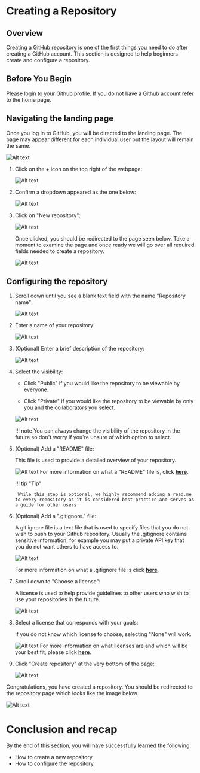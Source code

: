 # Creating a Repository

## Overview
Creating a GitHub repository is one of the first things you need to do after creating a GitHub account.
This section is designed to help beginners create and configure a repository.

## Before You Begin

Please login to your Github profile. If you do not have a Github account refer to the home page.

## Navigating the landing page

Once you log in to GitHub, you will be directed to the landing page. The page may appear different for each individual user but the layout will remain the same.

![Alt text](https://gcdnb.pbrd.co/images/Px1c5cdjot8s.png?o=1)

1. Click on the + icon on the top right of the webpage: 

    ![Alt text](https://gcdnb.pbrd.co/images/Lrc36dW7213F.png?o=1 )

2. Confirm a dropdown appeared as the one below:

    ![Alt text](https://gcdnb.pbrd.co/images/Tjbss6Wg4nqM.png?o=1 )

3. Click on "New repository":

    ![Alt text](https://gcdnb.pbrd.co/images/1x4eQQKC1cDU.png?o=1 )

    Once clicked, you should be redirected to the page seen below. Take a moment to examine the page and once ready we will go over all required fields needed to create a repository.

    ![Alt text](https://gcdnb.pbrd.co/images/5IouJOtYoMZ5.png?o=1 )

## Configuring the repository

1. Scroll down until you see a blank text field with the name "Repository name":

    ![Alt text](https://gcdnb.pbrd.co/images/tjH7z4fxCd0l.png?o=1 )

2. Enter a name of your repository:

    ![Alt text](https://gcdnb.pbrd.co/images/cmMn7APRgzmt.png?o=1 )

3. (Optional) Enter a brief description of the repository:

    ![Alt text](https://gcdnb.pbrd.co/images/pwPHwUq4dkyN.png?o=11 )

4. Select the visibility:

    * Click "Public" if you would like the repository to be viewable by everyone.

    * Click "Private" if you would like the repository to be viewable by only you and the collaborators you select.

    ![Alt text](https://gcdnb.pbrd.co/images/5gF5KiqDvPbt.png?o=1 )

    !!! note
        You can always change the visibility of the repository in the future so don't worry if you're unsure of which option to select.

5. (Optional) Add a "README" file:

    This file is used to provide a detailed overview of your repository.

    ![Alt text](https://gcdnb.pbrd.co/images/7zw1fF7XXeJt.png?o=1 )
    For more information on what a "README" file is, click [**here**](https://docs.github.com/en/repositories/managing-your-repositorys-settings-and-features/customizing-your-repository/about-readmes).

    !!! tip "Tip"

        While this step is optional, we highly recommend adding a read.me to every repository as it is considered best practice and serves as a guide for other users.

6. (Optional) Add a ".gitignore." file:

    A git ignore file is a text file that is used to specify files that you do not wish to push to your Github repository. Usually the .gitignore contains sensitive information, for example you may put a private API key that you do not want others to have access to.

    ![Alt text](https://gcdnb.pbrd.co/images/i8GnBijugwM7.png?o=1) 


    For more information on what a .gitignore file is click [**here**](https://docs.github.com/en/get-started/getting-started-with-git/ignoring-files).

7. Scroll down to "Choose a license":

    A license is used to help provide guidelines to other users who wish to use your repositories in the future.

    ![Alt text](https://gcdnb.pbrd.co/images/d3cTeybPSJ9C.png?o=1)

8. Select a license that corresponds with your goals:

    If you do not know which license to choose, selecting "None" will work.

    ![Alt text](https://gcdnb.pbrd.co/images/BEt0ccKoWZrh.png?o=1 )
    For more information on what licenses are and which will be your best fit, please click [**here**](https://docs.github.com/en/repositories/managing-your-repositorys-settings-and-features/customizing-your-repository/licensing-a-repository).

9. Click "Create repository" at the very bottom of the page:

    ![Alt text](https://gcdnb.pbrd.co/images/B89nWvKOsaby.png?o=1 )

Congratulations, you have created a repository. You should be redirected to the repository page which looks like the image below.

![Alt text](https://gcdnb.pbrd.co/images/m2xtCN6JxLHY.png?o=1 )

# Conclusion and recap

By the end of this section, you will have successfully learned the following:

* How to create a new repository
* How to configure the repository.
